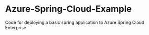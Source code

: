 # Azure-Spring-Cloud-Example
Code for deploying a basic spring application to Azure Spring Cloud Enterprise
